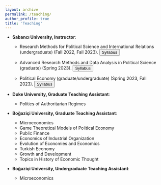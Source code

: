 ```yaml
---
layout: archive
permalink: /teaching/
author_profile: true
title: 'Teaching'
---
```


*   **Sabancı University, Instructor**:
    * Research Methods for Political Science and International Relations (undergraduate) (Fall 2022, Fall 2023). <button onclick="window.location.href='/files/PSIR_311_Fall2023_syllabus_v3.pdf'" class="btn--research">Syllabus</button>
    * Advanced Research Methods and Data Analysis in Political Science (graduate) (Spring 2023). <button onclick="window.location.href='/files/POLS_537_Spring2022_Syllabus_v3.pdf'" class="btn--research">Syllabus</button>

    * Political Economy (graduate/undergraduate) (Spring 2023, Fall 2023). <button onclick="window.location.href='/files/Pols580_Fall2023_syllabus_v2.pdf'" class="btn--research">Syllabus</button>


*   **Duke University, Graduate Teaching Assistant**:
    * Politics of Authoritarian Regimes

* **Boğaziçi University, Graduate Teaching Assistant**:
    * Microeconomics
    * Game Theoretical Models of Political Economy
    * Public Finance
    * Economics of Industrial Organization
    * Evolution of Economies and Economics
    * Turkish Economy
    * Growth and Development
    * Topics in History of Economic Thought


* **Boğaziçi University, Undergraduate Teaching Assistant**:
    * Microeconomics
    



